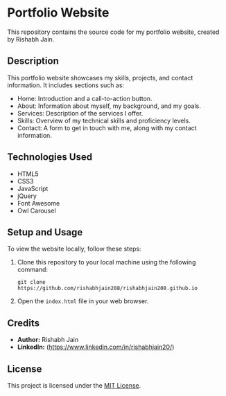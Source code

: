
# Portfolio Website

This repository contains the source code for my portfolio website, created by Rishabh Jain.

## Description

This portfolio website showcases my skills, projects, and contact information. It includes sections such as:
- Home: Introduction and a call-to-action button.
- About: Information about myself, my background, and my goals.
- Services: Description of the services I offer.
- Skills: Overview of my technical skills and proficiency levels.
- Contact: A form to get in touch with me, along with my contact information.

## Technologies Used

- HTML5
- CSS3
- JavaScript
- jQuery
- Font Awesome
- Owl Carousel

## Setup and Usage

To view the website locally, follow these steps:
1. Clone this repository to your local machine using the following command:
   ```
   git clone https://github.com/rishabhjain208/rishabhjain208.github.io
   ```
2. Open the `index.html` file in your web browser.

## Credits

- **Author:** Rishabh Jain
- **LinkedIn:** (https://www.linkedin.com/in/rishabhjain20/)

## License

This project is licensed under the [MIT License](LICENSE).
